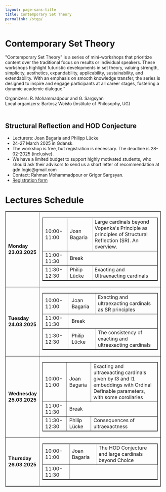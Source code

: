 ```yaml
---
layout: page-sans-title
title: Contemporary Set Theory
permalink: /stgp/
---
```


<div>
    <h1>Contemporary Set Theory</h1>
    <p>"Contemporary Set Theory" is a series of mini-workshops that prioritize content over the traditional focus 
      on results or individual speakers. These workshops highlight futuristic developments in set theory, valuing strength, simplicity, 
      aesthetics, expandability, applicability, sustainability, and extendability. With an emphasis on smooth knowledge transfer, the series is
      designed to inspire and engage participants at all career stages, fostering a dynamic academic dialogue.”</p>
    <p>
        Organizers: R. Mohammadpour and G. Sargsyan <br /> 
        Local organizers: Bartosz Wcisło (Institute of Philosophy, UG)
    </p>
</div>
<br/>

<h2 style="margin-top: 20px;">Structural Reflection and HOD Conjecture</h2>
<ul>
  <li>Lecturers: Joan Bagaria and Philipp Lücke</li>
  <li>24-27 March 2025 in Gdansk.</li>
  <li>The workshop is free, but registration is necessary. The deadline is 28-02-2025 (inclusive).</li>
  <li>We have a limited budget to support highly motivated students, who should ask their advisors to send us a short letter of recommendation at gdn.logic@gmail.com  </li>
  <li>Contact:  Rahman Mohammadpour or Grigor Sargsyan.</li>
  <li>
    <a href="https://docs.google.com/forms/d/e/1FAIpQLSehPUjhHIVgtDXMM3KUZnlh08NxpiVARwUWVBTaCVdMCCmOmQ/viewform?usp=header">Registration form</a>
  </li>
</ul>


<!DOCTYPE html>
<html>
<body>
    <h1>Lectures Schedule</h1>
    <table border="1">
        <tr>
            <td><b>Monday<br /> 23.03.2025</b></td>
            <td>
                <table border="1">
                    <tr>
                        <td>10:00-11:00</td>
                        <td>Joan Bagaria</td>
                        <td>Large cardinals beyond Vopenka's Principle as principles of Structural Reflection (SR). An overview.</td>
                    </tr>
                    <tr>
                        <td>11:00-11:30</td>
                        <td colspan="2">Break</td>
                    </tr>
                    <tr>
                        <td>11:30-12:30</td>
                        <td>Philip Lücke</td>
                        <td>Exacting and Ultraexacting cardinals</td>
                    </tr>
                </table>
            </td>
        </tr>
        <tr>
            <td><b>Tuesday<br /> 24.03.2025</b></td>
            <td>
                <table border="1">
                    <tr>
                        <td>10:00-11:00</td>
                        <td>Joan Bagaria</td>
                        <td>Exacting and ultraexacting cardinals as SR principles</td>
                    </tr>
                    <tr>
                        <td>11:00-11:30</td>
                        <td colspan="2">Break</td>
                    </tr>
                    <tr>
                        <td>11:30-12:30</td>
                        <td>Philip Lücke</td>
                        <td>The consistency of exacting and ultraexacting cardinals</td>
                    </tr>
                </table>
            </td>
        </tr>
        <tr>
            <td><b>Wednesday<br /> 25.03.2025</b></td>
            <td>
                <table border="1">
                    <tr>
                        <td>10:00-11:00</td>
                        <td>Joan Bagaria</td>
                        <td>Exacting and ultraexacting cardinals given by I3 and I1 embeddings with Ordinal Definable parameters, with some corollaries</td>
                    </tr>
                    <tr>
                        <td>11:00-11:30</td>
                        <td colspan="2">Break</td>
                    </tr>
                    <tr>
                        <td>11:30-12:30</td>
                        <td>Philip Lücke</td>
                        <td>Consequences of ultraexactness</td>
                    </tr>
                </table>
            </td>
        </tr>
        <tr>
            <td><b>Thursday<br /> 26.03.2025</b></td>
            <td>
                <table border="1">
                    <tr>
                        <td>10:00-11:00</td>
                        <td>Joan Bagaria</td>
                        <td>The HOD Conjecture and large cardinals beyond Choice</td>
                    </tr>
                    <tr>
                        <td>11:00-11:30</td>
                        

